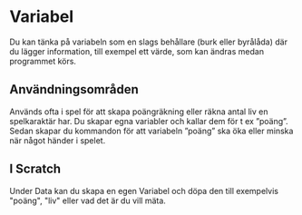 # Variabel

Du kan tänka på variabeln som en slags behållare (burk eller byrålåda) där du lägger information, till exempel ett värde, som kan ändras medan programmet körs. 

## Användningsområden

Används ofta i spel för att skapa poängräkning eller räkna antal liv en spelkaraktär har. Du skapar egna variabler och kallar dem för t ex ”poäng”. Sedan skapar du kommandon för att variabeln ”poäng” ska öka eller minska när något händer i spelet.  

## I Scratch
Under Data kan du skapa en egen Variabel och döpa den till exempelvis "poäng", "liv" eller vad det är du vill mäta.